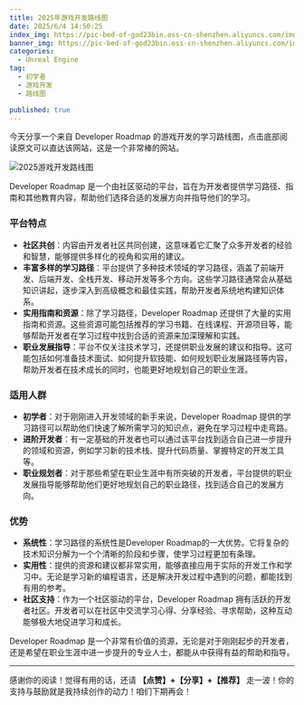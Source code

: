 ```yaml
---
title: 2025年游戏开发路线图
date: 2025/6/4 14:50:25
index_img: https://pic-bed-of-god23bin.oss-cn-shenzhen.aliyuncs.com/img/202506041436220.jpeg
banner_img: https://pic-bed-of-god23bin.oss-cn-shenzhen.aliyuncs.com/img/202506041436220.jpeg
categories:
  - Unreal Engine
tag:
  - 初学者
  - 游戏开发
  - 路线图

published: true
---
```


今天分享一个来自 Developer Roadmap 的游戏开发的学习路线图，点击底部阅读原文可以直达该网站，这是一个非常棒的网站。

![2025游戏开发路线图](https://pic-bed-of-god23bin.oss-cn-shenzhen.aliyuncs.com/img/202506041436220.jpeg)

Developer Roadmap 是一个由社区驱动的平台，旨在为开发者提供学习路径、指南和其他教育内容，帮助他们选择合适的发展方向并指导他们的学习。

### 平台特点
- **社区共创**：内容由开发者社区共同创建，这意味着它汇聚了众多开发者的经验和智慧，能够提供多样化的视角和实用的建议。
- **丰富多样的学习路径**：平台提供了多种技术领域的学习路径，涵盖了前端开发、后端开发、全栈开发、移动开发等多个方向。这些学习路径通常会从基础知识讲起，逐步深入到高级概念和最佳实践，帮助开发者系统地构建知识体系。
- **实用指南和资源**：除了学习路径，Developer Roadmap 还提供了大量的实用指南和资源。这些资源可能包括推荐的学习书籍、在线课程、开源项目等，能够帮助开发者在学习过程中找到合适的资源来加深理解和实践。
- **职业发展指导**：平台不仅关注技术学习，还提供职业发展的建议和指导。这可能包括如何准备技术面试、如何提升软技能、如何规划职业发展路径等内容，帮助开发者在技术成长的同时，也能更好地规划自己的职业生涯。

### 适用人群
- **初学者**：对于刚刚进入开发领域的新手来说，Developer Roadmap 提供的学习路径可以帮助他们快速了解所需学习的知识点，避免在学习过程中走弯路。
- **进阶开发者**：有一定基础的开发者也可以通过该平台找到适合自己进一步提升的领域和资源，例如学习新的技术栈、提升代码质量、掌握特定的开发工具等。
- **职业规划者**：对于那些希望在职业生涯中有所突破的开发者，平台提供的职业发展指导能够帮助他们更好地规划自己的职业路径，找到适合自己的发展方向。

### 优势
- **系统性**：学习路径的系统性是Developer Roadmap的一大优势。它将复杂的技术知识分解为一个个清晰的阶段和步骤，使学习过程更加有条理。
- **实用性**：提供的资源和建议都非常实用，能够直接应用于实际的开发工作和学习中。无论是学习新的编程语言，还是解决开发过程中遇到的问题，都能找到有用的参考。
- **社区支持**：作为一个社区驱动的平台，Developer Roadmap 拥有活跃的开发者社区。开发者可以在社区中交流学习心得、分享经验、寻求帮助，这种互动能够极大地促进学习和成长。

Developer Roadmap 是一个非常有价值的资源，无论是对于刚刚起步的开发者，还是希望在职业生涯中进一步提升的专业人士，都能从中获得有益的帮助和指导。

---

感谢你的阅读！觉得有用的话，还请 **【点赞】+【分享】+【推荐】** 走一波！你的支持与鼓励就是我持续创作的动力！咱们下期再会！

